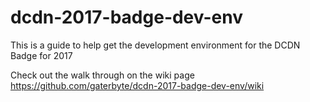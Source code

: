 # dcdn-2017-badge-dev-env
This is a guide to help get the development environment for the DCDN Badge for 2017

Check out the walk through on the wiki page
https://github.com/gaterbyte/dcdn-2017-badge-dev-env/wiki
